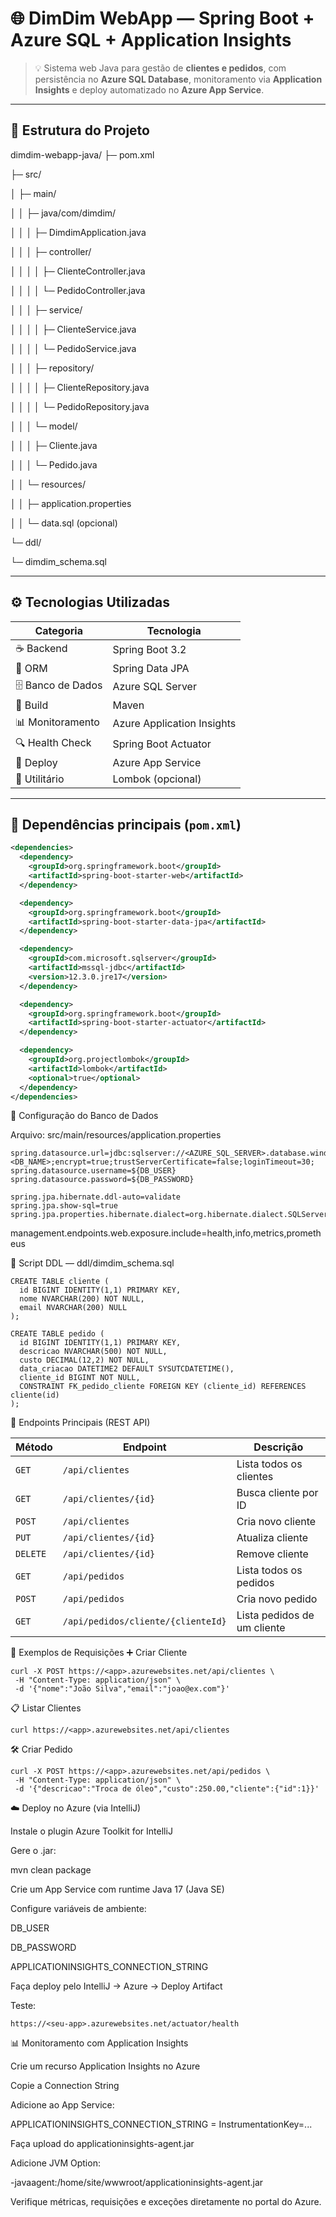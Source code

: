 # 🌐 DimDim WebApp — Spring Boot + Azure SQL + Application Insights

> 💡 Sistema web Java para gestão de **clientes e pedidos**, com persistência no **Azure SQL Database**, monitoramento via **Application Insights** e deploy automatizado no **Azure App Service**.

---

## 🧱 Estrutura do Projeto

dimdim-webapp-java/
├─ pom.xml

├─ src/

│ ├─ main/

│ │ ├─ java/com/dimdim/

│ │ │ ├─ DimdimApplication.java

│ │ │ ├─ controller/

│ │ │ │ ├─ ClienteController.java

│ │ │ │ └─ PedidoController.java

│ │ │ ├─ service/

│ │ │ │ ├─ ClienteService.java

│ │ │ │ └─ PedidoService.java

│ │ │ ├─ repository/

│ │ │ │ ├─ ClienteRepository.java

│ │ │ │ └─ PedidoRepository.java

│ │ │ └─ model/

│ │ │ ├─ Cliente.java

│ │ │ └─ Pedido.java

│ │ └─ resources/

│ │ ├─ application.properties

│ │ └─ data.sql (opcional)

└─ ddl/

└─ dimdim_schema.sql


---

## ⚙️ Tecnologias Utilizadas

| Categoria | Tecnologia |
|------------|-------------|
| ☕ Backend | Spring Boot 3.2 |
| 🧩 ORM | Spring Data JPA |
| 🗄️ Banco de Dados | Azure SQL Server |
| 🧰 Build | Maven |
| 📊 Monitoramento | Azure Application Insights |
| 🔍 Health Check | Spring Boot Actuator |
| 🚀 Deploy | Azure App Service |
| 💬 Utilitário | Lombok (opcional) |

---

## 🧩 Dependências principais (`pom.xml`)

```xml
<dependencies>
  <dependency>
    <groupId>org.springframework.boot</groupId>
    <artifactId>spring-boot-starter-web</artifactId>
  </dependency>

  <dependency>
    <groupId>org.springframework.boot</groupId>
    <artifactId>spring-boot-starter-data-jpa</artifactId>
  </dependency>

  <dependency>
    <groupId>com.microsoft.sqlserver</groupId>
    <artifactId>mssql-jdbc</artifactId>
    <version>12.3.0.jre17</version>
  </dependency>

  <dependency>
    <groupId>org.springframework.boot</groupId>
    <artifactId>spring-boot-starter-actuator</artifactId>
  </dependency>

  <dependency>
    <groupId>org.projectlombok</groupId>
    <artifactId>lombok</artifactId>
    <optional>true</optional>
  </dependency>
</dependencies>
```

💾 Configuração do Banco de Dados

Arquivo: src/main/resources/application.properties
```
spring.datasource.url=jdbc:sqlserver://<AZURE_SQL_SERVER>.database.windows.net:1433;database=<DB_NAME>;encrypt=true;trustServerCertificate=false;loginTimeout=30;
spring.datasource.username=${DB_USER}
spring.datasource.password=${DB_PASSWORD}

spring.jpa.hibernate.ddl-auto=validate
spring.jpa.show-sql=true
spring.jpa.properties.hibernate.dialect=org.hibernate.dialect.SQLServerDialect
```
management.endpoints.web.exposure.include=health,info,metrics,prometheus


🧠 Script DDL — ddl/dimdim_schema.sql
```
CREATE TABLE cliente (
  id BIGINT IDENTITY(1,1) PRIMARY KEY,
  nome NVARCHAR(200) NOT NULL,
  email NVARCHAR(200) NULL
);

CREATE TABLE pedido (
  id BIGINT IDENTITY(1,1) PRIMARY KEY,
  descricao NVARCHAR(500) NOT NULL,
  custo DECIMAL(12,2) NOT NULL,
  data_criacao DATETIME2 DEFAULT SYSUTCDATETIME(),
  cliente_id BIGINT NOT NULL,
  CONSTRAINT FK_pedido_cliente FOREIGN KEY (cliente_id) REFERENCES cliente(id)
);
```

🔧 Endpoints Principais (REST API)

| Método   | Endpoint                           | Descrição                   |
| -------- | ---------------------------------- | --------------------------- |
| `GET`    | `/api/clientes`                    | Lista todos os clientes     |
| `GET`    | `/api/clientes/{id}`               | Busca cliente por ID        |
| `POST`   | `/api/clientes`                    | Cria novo cliente           |
| `PUT`    | `/api/clientes/{id}`               | Atualiza cliente            |
| `DELETE` | `/api/clientes/{id}`               | Remove cliente              |
| `GET`    | `/api/pedidos`                     | Lista todos os pedidos      |
| `POST`   | `/api/pedidos`                     | Cria novo pedido            |
| `GET`    | `/api/pedidos/cliente/{clienteId}` | Lista pedidos de um cliente |

🧪 Exemplos de Requisições
➕ Criar Cliente
```
curl -X POST https://<app>.azurewebsites.net/api/clientes \
 -H "Content-Type: application/json" \
 -d '{"nome":"João Silva","email":"joao@ex.com"}'
```
📋 Listar Clientes
```
curl https://<app>.azurewebsites.net/api/clientes
```
🛠️ Criar Pedido
```
curl -X POST https://<app>.azurewebsites.net/api/pedidos \
 -H "Content-Type: application/json" \
 -d '{"descricao":"Troca de óleo","custo":250.00,"cliente":{"id":1}}'
```
☁️ Deploy no Azure (via IntelliJ)

Instale o plugin Azure Toolkit for IntelliJ

Gere o .jar:

mvn clean package


Crie um App Service com runtime Java 17 (Java SE)

Configure variáveis de ambiente:

DB_USER

DB_PASSWORD

APPLICATIONINSIGHTS_CONNECTION_STRING

Faça deploy pelo IntelliJ → Azure → Deploy Artifact

Teste:
```
https://<seu-app>.azurewebsites.net/actuator/health
```
📊 Monitoramento com Application Insights

Crie um recurso Application Insights no Azure

Copie a Connection String

Adicione ao App Service:

APPLICATIONINSIGHTS_CONNECTION_STRING = InstrumentationKey=...


Faça upload do applicationinsights-agent.jar

Adicione JVM Option:

-javaagent:/home/site/wwwroot/applicationinsights-agent.jar


Verifique métricas, requisições e exceções diretamente no portal do Azure.
